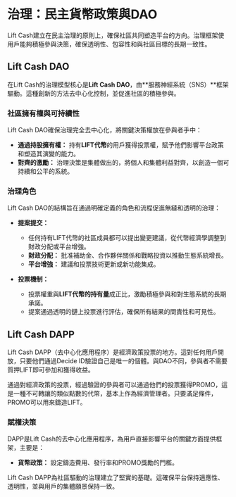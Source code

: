 # 治理：民主貨幣政策與DAO

Lift Cash建立在民主治理的原則上，確保社區共同塑造平台的方向。治理框架使用戶能夠積極參與決策，確保透明性、包容性和與社區目標的長期一致性。

## Lift Cash DAO

在Lift Cash的治理模型核心是**Lift Cash DAO**，由**服務神經系統（SNS）**框架驅動。這種創新的方法去中心化控制，並促進社區的積極參與。

### 社區擁有權與可持續性  
Lift Cash DAO確保治理完全去中心化，將關鍵決策權放在參與者手中：

- **通過持股擁有權：** 持有**LIFT代幣**的用戶獲得投票權，賦予他們影響平台政策和塑造其演變的能力。  
- **對齊的激勵：** 治理決策是集體做出的，將個人和集體利益對齊，以創造一個可持續和公平的系統。  

### 治理角色 
Lift Cash DAO的結構旨在通過明確定義的角色和流程促進無縫和透明的治理：

- **提案提交：**  
   - 任何持有LIFT代幣的社區成員都可以提出變更建議，從代幣經濟學調整到財政分配或平台增強。  
   - **財政分配：** 批准補助金、合作夥伴關係和戰略投資以推動生態系統增長。  
   - **平台增強：** 建議和投票技術更新或新功能集成。  

- **投票機制：**  
     - 投票權重與**LIFT代幣的持有量**成正比，激勵積極參與和對生態系統的長期承諾。  
    - 提案通過透明的鏈上投票進行評估，確保所有結果的問責性和可見性。 

## Lift Cash DAPP

Lift Cash DAPP（去中心化應用程序）是經濟政策投票的地方。這對任何用戶開放，只要他們通過Decide ID驗證自己是唯一的個體。與DAO不同，參與者不需要質押LIFT即可參加和獲得收益。

通過對經濟政策的投票，經過驗證的參與者可以通過他們的投票獲得PROMO，這是一種不可轉讓的類似點數的代幣，基本上作為經濟管理者。只要滿足條件，PROMO可以用來鑄造LIFT。

### 賦權決策
DAPP是Lift Cash的去中心化應用程序，為用戶直接影響平台的關鍵方面提供框架，主要是：

- **貨幣政策：** 設定鑄造費用、發行率和PROMO獎勵的門檻。  

Lift Cash DAPP為社區驅動的治理建立了堅實的基礎。這確保平台保持適應性、透明性，並與用戶的集體願景保持一致。
